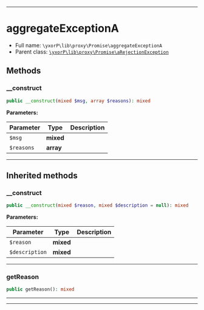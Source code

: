 ***

# aggregateExceptionA





* Full name: `\yxorP\lib\proxy\Promise\aggregateExceptionA`
* Parent class: [`\yxorP\lib\proxy\Promise\aRejectionException`](./aRejectionException.md)




## Methods


### __construct



```php
public __construct(mixed $msg, array $reasons): mixed
```








**Parameters:**

| Parameter | Type | Description |
|-----------|------|-------------|
| `$msg` | **mixed** |  |
| `$reasons` | **array** |  |




***


## Inherited methods


### __construct



```php
public __construct(mixed $reason, mixed $description = null): mixed
```








**Parameters:**

| Parameter | Type | Description |
|-----------|------|-------------|
| `$reason` | **mixed** |  |
| `$description` | **mixed** |  |




***

### getReason



```php
public getReason(): mixed
```











***


***

